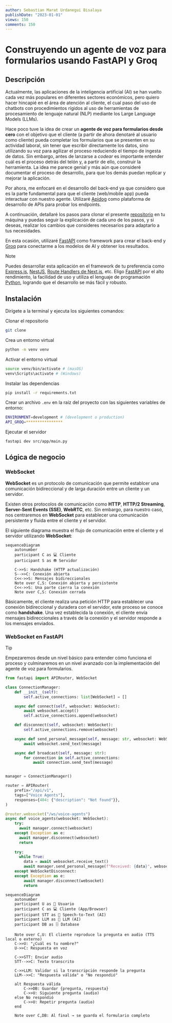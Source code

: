 ```yaml
---
author: Sebastian Marat Urdanegui Bisalaya
publishDate: "2023-01-01"
views: 150
comments: 150
---
```


# **Construyendo un agente de voz para formularios usando FastAPI y Groq**

## **Descripción**

Actualmente, las aplicaciones de la inteligencia artificial (AI) se han vuelto cada vez más populares en diferentes sectores económicos, pero quiero hacer hincapié en el área de atención al cliente, el cual paso del uso de chatbots con procedimientos rígidos al uso de herramientas de procesamiento de lenguaje natural (NLP) mediante los Large Language Models (LLMs).

Hace poco tuve la idea de crear un **agente de voz para formularios desde cero** con el objetivo que el cliente (a partir de ahora denotaré al usuario como cliente) pueda completar los formularios que se presenten en su actividad laboral, sin tener que escribir directamente los datos, sino utilizando su voz para agilizar el proceso reduciendo el tiempo de ingesta de datos. Sin embargo, antes de lanzarse a _codear_ es importante entender cuál es el proceso detrás del telón y, a partir de ello, construir la herramienta. La idea me parece genial y más aún que consideré documentar el proceso de desarrollo, para que los demás puedan replicar y mejorar la aplicación.

Por ahora, me enfocaré en el desarrollo del back-end ya que considero que es la parte fundamental para que el cliente (web/mobile app) pueda interactuar con nuestro agente. Utilizaré <a href="https://apidog.com/?utm_source=google_search&utm_medium=g&utm_campaign=21950794503&utm_content=174276878794&utm_term=postman&gad_source=1&gad_campaignid=21950794503&gbraid=0AAAAA-gKXrAXuQ5SDywhkC-p3I7Q1GrPk&gclid=Cj0KCQjwuKnGBhD5ARIsAD19RsZMH8AR5znhCr0T3MPvjfuflAkfQJa3YVRNtnNnpNug5e4DvTL_mgoaAl6CEALw_wcB" target="_blank">Apidog</a> como plataforma de desarrollo de APIs para probar los endpoints.

A continuación, detallaré los pasos para clonar el presente [repositorio](https://github.com/SebastianUrdaneguiBisalaya/building-a-voice-agents-for-forms) en tu máquina y puedas seguir la explicación de cada uno de los pasos, y si deseas, realizar los cambios que consideres necesarios para adaptarlo a tus necesidades.

En esta ocasión, utilizaré [FastAPI](https://fastapi.tiangolo.com/) como framework para crear el back-end y [Groq](https://groq.com/) para conectarme a los modelos de AI y obtener los resultados.

> [!note]
> Puedes desarrollar esta aplicación en el framework de tu preferencia como [Express.js](https://expressjs.com/), [NestJS](https://nestjs.com/), [Route Handlers de Next.js](p), etc. Eligo [FastAPI](https://fastapi.tiangolo.com/) por el alto rendimiento, la facilidad de uso y utiliza el lenguaje de programación [Python](https://www.python.org/), logrando que el desarrollo se más fácil y robusto.

## **Instalación**

Dirígete a la terminal y ejecuta los siguientes comandos:

Clonar el repositorio

```bash title="src/app/main.py"
git clone
```

Crea un entorno virtual

```bash
python -m venv venv
```

Activar el entorno virtual

```bash
source venv/bin/activate # (masOS)
venv\Scripts\activate # (Windows)
```

Instalar las dependencias

```bash
pip install -r requirements.txt
```

Crear un archivo ```.env``` en la raíz del proyecto con las siguientes variables de entorno:

```bash
ENVIRONMENT=development # (development o production)
API_GROQ=****************
```

Ejecutar el servidor

```bash
fastapi dev src/app/main.py
```

## **Lógica de negocio**

### WebSocket

**WebSocket** es un protocolo de comunicación que permite establcer una comunicación bidireccional y de larga duración entre un cliente y un servidor.

Existen otros protocolos de comunicación como **HTTP**, **HTTP/2 Streaming**, **Server-Sent Events (SSE)**, **WebRTC**, etc. Sin embargo, para nuestro caso, nos centraremos en **WebSocket** para establecer una comunicación persistente y fluida entre el cliente y el servidor.

El siguiente diagrama muestra el flujo de comunicación entre el cliente y el servidor utilizando **WebSocket**:

```mermaid
sequenceDiagram
    autonumber
    participant C as 💻 Cliente
    participant S as ⛃ Servidor

    C->>S: Handshake (HTTP actualización)
    S-->>C: Conexión abierta
    C<<->>S: Mensajes bidireccionales
    Note over C,S: Conexión abierta y persistente
    C<<->>S: Una parte cierra la conexión
    Note over C,S: Conexión cerrada
```

Básicamente, el cliente realiza una petición HTTP para establecer una conexión bidireccional y duradera con el servidor, este proceso se conoce como **handshake**. Una vez establecida la conexión, el cliente envía mensajes bidireccionales a través de la conexión y el servidor responde a los mensajes enviados.

### WebSocket en FastAPI

> [!TIP]
> Empezaremos desde un nivel básico para entender cómo funciona el proceso y culminaremos en un nivel avanzado con la implementación del agente de voz para formularios.

```python
from fastapi import APIRouter, WebSocket

class ConnectionManager:
    def __init__(self):
        self.active_connections: list[WebSocket] = []

    async def connect(self, websocket: WebSocket):
        await websocket.accept()
        self.active_connections.append(websocket)

    def disconnect(self, websocket: WebSocket):
        self.active_connections.remove(websocket)

    async def send_personal_message(self, message: str, websocket: WebSocket):
        await websocket.send_text(message)

    async def broadcast(self, message: str):
        for connection in self.active_connections:
            await connection.send_text(message)


manager = ConnectionManager()

router = APIRouter(
    prefix="/api/v1",
    tags=["Voice Agents"],
    responses={404: {"description": "Not found"}},
)

@router.websocket("/ws/voice-agents")
async def voice_agents(websocket: WebSocket):
    try:
      await manager.connect(websocket)
    except Exception as e:
      await manager.disconnect(websocket)
      return
		
    try:
      while True:
        data = await websocket.receive_text()
        await manager.send_personal_message(f"Received: {data}", websocket)
    except WebSocketDisconnect:
    except Exception as e:
        await manager.disconnect(websocket)
        return
```

```mermaid
sequenceDiagram
    autonumber
    participant U as 🧑 Usuario
    participant C as 💻 Cliente (App/Browser)
    participant STT as 🤖 Speech-to-Text (AI)
    participant LLM as 🧠 LLM (AI)
    participant DB as 🗄️ Database

    Note over C,U: El cliente reproduce la pregunta en audio (TTS local o externo)
    C->>U: "¿Cuál es tu nombre?"
    U->>C: Respuesta en voz

    C->>STT: Enviar audio
    STT-->>C: Texto transcrito

    C->>LLM: Validar si la transcripción responde la pregunta
    LLM-->>C: "Respuesta válida" o "No respondió"

    alt Respuesta válida
        C->>DB: Guardar {pregunta, respuesta}
        C->>U: Siguiente pregunta (audio)
    else No respondió
        C->>U: Repetir pregunta (audio)
    end

    Note over C,DB: Al final → se guarda el formulario completo

```